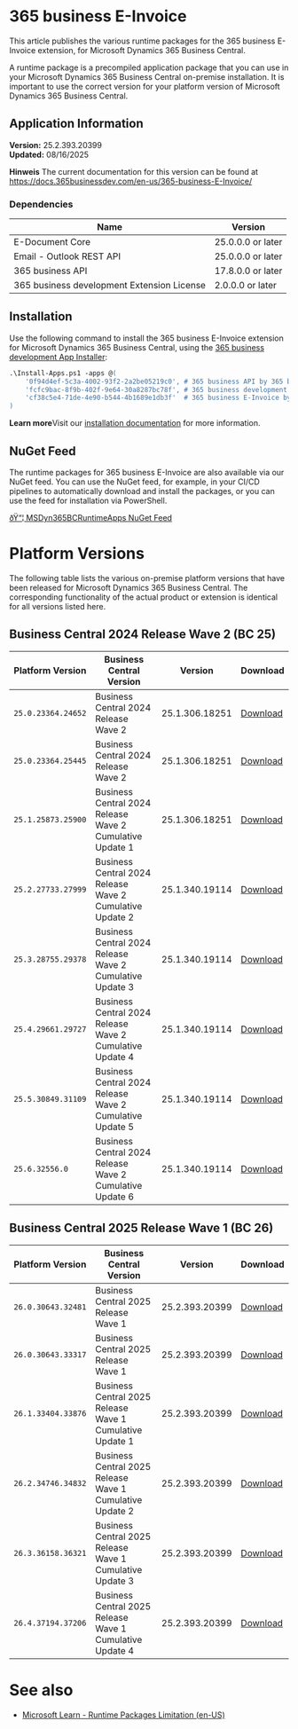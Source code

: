 ﻿# 365 business E-Invoice

This article publishes the various runtime packages for the 365 business E-Invoice extension, for Microsoft Dynamics 365 Business Central.

A runtime package is a precompiled application package that you can use in your Microsoft Dynamics 365 Business Central on-premise installation. It is important to use the correct version for your platform version of Microsoft Dynamics 365 Business Central.

## Application Information
**Version:** 25.2.393.20399<br>
**Updated:** 08/16/2025

<div class="alert alert-info">
    <i class="fa-duotone fa-thin fa-lightbulb fa-lg" style="--fa-secondary-color: #00b7c3; --fa-primary-color: #111111;"></i> <strong>Hinweis</strong> The current documentation for this version can be found at <a href="https://docs.365businessdev.com/en-us/365-business-E-Invoice/" target="_blank">https://docs.365businessdev.com/en-us/365-business-E-Invoice/</a>
</div>

### Dependencies 
 
| Name | Version |
| --- | --- | 
| E-Document Core | 25.0.0.0 or later | 
| Email - Outlook REST API | 25.0.0.0 or later | 
| 365 business API | 17.8.0.0 or later | 
| 365 business development Extension License | 2.0.0.0 or later | 


## Installation

Use the following command to install the 365 business E-Invoice extension for Microsoft Dynamics 365 Business Central, using the <a href="https://365businessdev.github.io/downloads/assets/Install-Apps.ps1" target="_blank" title="Download 365 business development App Installer">365 business development App Installer</a>:
```ps
.\Install-Apps.ps1 -apps @(
	'0f94d4ef-5c3a-4002-93f2-2a2be05219c0', # 365 business API by 365 business development
	'fcfc9bac-8f9b-402f-9e64-30a8287bc78f', # 365 business development Extension License by 365 business development
	'cf38c5e4-71de-4e90-b544-4b1689e1db3f'  # 365 business E-Invoice by 365 business development
)
```

<div class="alert alert-notice">
    <i class="fa-light fa-hand-point-up fa-lg fa-lg" style="--fa-secondary-color: #FF0000; --fa-primary-color: #111111; --fa-secondary-opacity: 0.7"></i> <strong>Learn more</strong>Visit our <a href="https://docs.365businessdev.com/en-us/installation/" target="_blank">installation documentation</a> for more information.
</div>

## NuGet Feed

The runtime packages for 365 business E-Invoice are also available via our NuGet feed. You can use the NuGet feed, for example, in your CI/CD pipelines to automatically download and install the packages, or you can use the feed for installation via PowerShell.

[ðŸ“¦ MSDyn365BCRuntimeApps NuGet Feed](https://dev.azure.com/365businessdev/Public/_artifacts/feed/MSDyn365BCRuntimeApps/NuGet/365businessdevelopment.365businessE-Invoice.runtime.cf38c5e4-71de-4e90-b544-4b1689e1db3f)

# Platform Versions

The following table lists the various on-premise platform versions that have been released for Microsoft Dynamics 365 Business Central. The corresponding functionality of the actual product or extension is identical for all versions listed here.



 ## Business Central 2024 Release Wave 2 (BC 25)
 
| Platform Version | Business Central Version | Version | Download |
| --- | --- | --- | --- |
| `25.0.23364.24652` | Business Central 2024 Release Wave 2  | 25.1.306.18251 | [Download](https://365businessapi.com/api/SoftwareDownload?AppId=cf38c5e4-71de-4e90-b544-4b1689e1db3f&version=25.0.23364.24652) |
| `25.0.23364.25445` | Business Central 2024 Release Wave 2  | 25.1.306.18251 | [Download](https://365businessapi.com/api/SoftwareDownload?AppId=cf38c5e4-71de-4e90-b544-4b1689e1db3f&version=25.0.23364.25445) |
| `25.1.25873.25900` | Business Central 2024 Release Wave 2 Cumulative Update 1 | 25.1.306.18251 | [Download](https://365businessapi.com/api/SoftwareDownload?AppId=cf38c5e4-71de-4e90-b544-4b1689e1db3f&version=25.1.25873.25900) |
| `25.2.27733.27999` | Business Central 2024 Release Wave 2 Cumulative Update 2 | 25.1.340.19114 | [Download](https://365businessapi.com/api/SoftwareDownload?AppId=cf38c5e4-71de-4e90-b544-4b1689e1db3f&version=25.2.27733.27999) |
| `25.3.28755.29378` | Business Central 2024 Release Wave 2 Cumulative Update 3 | 25.1.340.19114 | [Download](https://365businessapi.com/api/SoftwareDownload?AppId=cf38c5e4-71de-4e90-b544-4b1689e1db3f&version=25.3.28755.29378) |
| `25.4.29661.29727` | Business Central 2024 Release Wave 2 Cumulative Update 4 | 25.1.340.19114 | [Download](https://365businessapi.com/api/SoftwareDownload?AppId=cf38c5e4-71de-4e90-b544-4b1689e1db3f&version=25.4.29661.29727) |
| `25.5.30849.31109` | Business Central 2024 Release Wave 2 Cumulative Update 5 | 25.1.340.19114 | [Download](https://365businessapi.com/api/SoftwareDownload?AppId=cf38c5e4-71de-4e90-b544-4b1689e1db3f&version=25.5.30849.31109) |
| `25.6.32556.0` | Business Central 2024 Release Wave 2 Cumulative Update 6 | 25.1.340.19114 | [Download](https://365businessapi.com/api/SoftwareDownload?AppId=cf38c5e4-71de-4e90-b544-4b1689e1db3f&version=25.6.32556.0) |

 ## Business Central 2025 Release Wave 1 (BC 26)
 
| Platform Version | Business Central Version | Version | Download |
| --- | --- | --- | --- |
| `26.0.30643.32481` | Business Central 2025 Release Wave 1  | 25.2.393.20399 | [Download](https://365businessapi.com/api/SoftwareDownload?AppId=cf38c5e4-71de-4e90-b544-4b1689e1db3f&version=26.0.30643.32481) |
| `26.0.30643.33317` | Business Central 2025 Release Wave 1  | 25.2.393.20399 | [Download](https://365businessapi.com/api/SoftwareDownload?AppId=cf38c5e4-71de-4e90-b544-4b1689e1db3f&version=26.0.30643.33317) |
| `26.1.33404.33876` | Business Central 2025 Release Wave 1 Cumulative Update 1 | 25.2.393.20399 | [Download](https://365businessapi.com/api/SoftwareDownload?AppId=cf38c5e4-71de-4e90-b544-4b1689e1db3f&version=26.1.33404.33876) |
| `26.2.34746.34832` | Business Central 2025 Release Wave 1 Cumulative Update 2 | 25.2.393.20399 | [Download](https://365businessapi.com/api/SoftwareDownload?AppId=cf38c5e4-71de-4e90-b544-4b1689e1db3f&version=26.2.34746.34832) |
| `26.3.36158.36321` | Business Central 2025 Release Wave 1 Cumulative Update 3 | 25.2.393.20399 | [Download](https://365businessapi.com/api/SoftwareDownload?AppId=cf38c5e4-71de-4e90-b544-4b1689e1db3f&version=26.3.36158.36321) |
| `26.4.37194.37206` | Business Central 2025 Release Wave 1 Cumulative Update 4 | 25.2.393.20399 | [Download](https://365businessapi.com/api/SoftwareDownload?AppId=cf38c5e4-71de-4e90-b544-4b1689e1db3f&version=26.4.37194.37206) |


# See also
 - [Microsoft Learn - Runtime Packages Limitation (en-US)](https://learn.microsoft.com/en-us/dynamics365/business-central/dev-itpro/developer/devenv-creating-runtime-packages#limitations)
